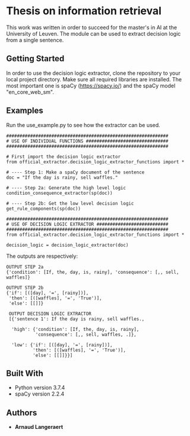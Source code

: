 # Thesis on information retrieval

This work was written in order to succeed for the master's in AI at the University of Leuven. The module can be used to extract decision logic from a single sentence.

## Getting Started

In order to use the decision logic extractor, clone the repository to your local project directory. Make sure all required libraries are installed. The most important one is spaCy (https://spacy.io/) and the spaCy model "en_core_web_sm".

## Examples
Run the use_example.py to see how the extractor can be used.

```
#############################################################
# USE OF INDIVIDUAL FUNCTIONS ###############################
#############################################################

# First import the decision logic extractor
from official_extractor.decision_logic_extractor_functions import *

# ---- Step 1: Make a spaCy document of the sentence
doc = "If the day is rainy, sell waffles."

# ---- Step 2a: Generate the high level logic
condition_consequence_extractor(sp(doc))

# ---- Step 2b: Get the low level decision logic
get_rule_components(sp(doc))

#############################################################
# USE OF DECISION LOGIC EXTRACTOR ###########################
#############################################################
from official_extractor.decision_logic_extractor_functions import *

decision_logic = decision_logic_extractor(doc)
```

The outputs are respectively:

```
OUTPUT STEP 2a
{'condition': [If, the, day, is, rainy], 'consequence': [,, sell, waffles]}

OUTPUT STEP 2b
{'if': [([day], '=', [rainy])],
 'then': [([waffles], '=', 'True')],
 'else': [[]]}

 OUTPUT DECISION LOGIC EXTRACTOR
 [{'sentence 1': If the day is rainy, sell waffles.,

  'high': {'condition': [If, the, day, is, rainy],
           'consequence': [,, sell, waffles, .]},

  'low': {'if': [([day], '=', [rainy])],
          'then': [([waffles], '=', 'True')],
          'else': [[]]}}]

```

## Built With

* Python version 3.7.4
* spaCy version 2.2.4

## Authors

* **Arnaud Langeraert**
